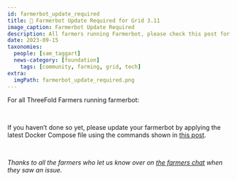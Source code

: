 ```yaml
---
id: farmerbot_update_required
title: 📣️️️️️️ Farmerbot Update Required for Grid 3.11
image_caption: Farmerbot Update Required
description: All farmers running Farmerbot, please check this post for a required update on your part.
date: 2023-09-15
taxonomies:
  people: [sam_taggart]
  news-category: [foundation]
    tags: [community, farming, grid, tech]
extra:
  imgPath: farmerbot_update_required.png
---
```


For all ThreeFold Farmers running farmerbot: 

<br/>

If you haven’t done so yet, please update your farmerbot by applying the latest Docker Compose file using the commands shown in [this post](https://forum.threefold.io/t/farmerbot-update-required-for-grid-3-11/4076).

<br/>

*Thanks to all the farmers who let us know over on [the farmers chat](https://t.me/threefoldfarmers) when they saw an issue.*